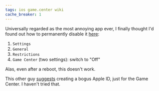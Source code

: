```yaml
---
tags: ios game.center wiki
cache_breaker: 1
---
```


Universally regarded as the most annoying app ever, I finally thought I'd found out how to permanently disable it [here](http://sharechair.wordpress.com/2013/01/02/how-to-stop-annoying-game-center-pop-ups-on-the-iphone-and-ipad/):

1.  `Settings`
2.  `General`
3.  `Restrictions`
4.  `Game Center` (two settings): switch to "Off"

Alas, even after a reboot, this doesn't work.

This other guy [suggests](https://discussions.apple.com/message/21181332#21181332) creating a bogus Apple ID, just for the Game Center. I haven't tried that.
